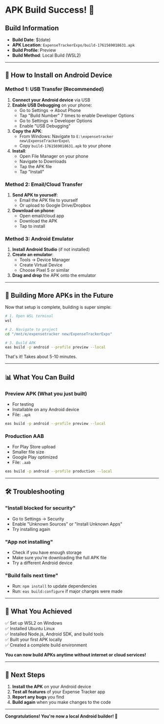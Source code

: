 # APK Build Success! 🎉

## Build Information

- **Build Date**: $(date)
- **APK Location**: `ExpenseTrackerExpo/build-1761569018631.apk`
- **Build Profile**: Preview
- **Build Method**: Local Build (WSL2)

---

## 📱 How to Install on Android Device

### Method 1: USB Transfer (Recommended)

1. **Connect your Android device** via USB
2. **Enable USB Debugging** on your phone:
   - Go to Settings → About Phone
   - Tap "Build Number" 7 times to enable Developer Options
   - Go to Settings → Developer Options
   - Enable "USB Debugging"
3. **Copy the APK**:
   - From Windows: Navigate to `E:\expensetracker new\ExpenseTrackerExpo\`
   - Copy `build-1761569018631.apk` to your phone
4. **Install**:
   - Open File Manager on your phone
   - Navigate to Downloads
   - Tap the APK file
   - Tap "Install"

### Method 2: Email/Cloud Transfer

1. **Send APK to yourself**:
   - Email the APK file to yourself
   - Or upload to Google Drive/Dropbox
2. **Download on phone**:
   - Open email/cloud app
   - Download the APK
   - Tap to install

### Method 3: Android Emulator

1. **Install Android Studio** (if not installed)
2. **Create an emulator**:
   - Tools → Device Manager
   - Create Virtual Device
   - Choose Pixel 5 or similar
3. **Drag and drop** the APK onto the emulator

---

## 🔄 Building More APKs in the Future

Now that setup is complete, building is super simple:

```bash
# 1. Open WSL terminal
wsl

# 2. Navigate to project
cd "/mnt/e/expensetracker new/ExpenseTrackerExpo"

# 3. Build APK
eas build -p android --profile preview --local
```

That's it! Takes about 5-10 minutes.

---

## 📊 What You Can Build

### Preview APK (What you just built)
- For testing
- Installable on any Android device
- File: `.apk`

```bash
eas build -p android --profile preview --local
```

### Production AAB
- For Play Store upload
- Smaller file size
- Google Play optimized
- File: `.aab`

```bash
eas build -p android --profile production --local
```

---

## 🛠️ Troubleshooting

### "Install blocked for security"
- Go to Settings → Security
- Enable "Unknown Sources" or "Install Unknown Apps"
- Try installing again

### "App not installing"
- Check if you have enough storage
- Make sure you're downloading the full APK file
- Try a different Android device

### "Build fails next time"
- Run: `npm install` to update dependencies
- Run: `eas build:configure` if major changes were made

---

## 🎯 What You Achieved

✅ Set up WSL2 on Windows  
✅ Installed Ubuntu Linux  
✅ Installed Node.js, Android SDK, and build tools  
✅ Built your first APK locally  
✅ Created a complete build environment  

**You can now build APKs anytime without internet or cloud services!**

---

## 📝 Next Steps

1. **Install the APK** on your Android device
2. **Test all features** of your Expense Tracker app
3. **Report any bugs** you find
4. **Build again** when you make changes to the code

---

**Congratulations! You're now a local Android builder! 🚀**

